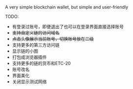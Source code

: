 A very simple blockchain wallet, but simple and user-friendly


TODO:
- 有登录过账号，即便退出了也可以在登录界面直接选择账号
- ~~支持自定义链的访问域名~~
- ~~点击头像展示当前账号，切换账号放在二级~~
- 支持更多的第三方访问链
- 显示链的小图
- 打包成浏览器插件
- 支持更多的链的货币和ETC-20
- 账号改名
- 界面美化
- 关闭显示测试网络
